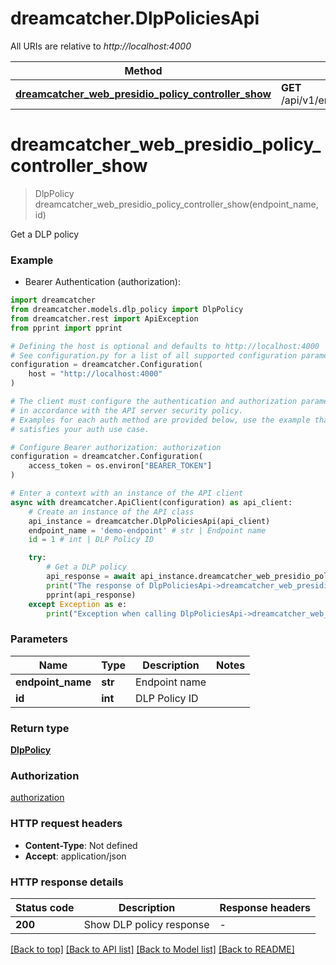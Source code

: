 # dreamcatcher.DlpPoliciesApi

All URIs are relative to *http://localhost:4000*

Method | HTTP request | Description
------------- | ------------- | -------------
[**dreamcatcher_web_presidio_policy_controller_show**](DlpPoliciesApi.md#dreamcatcher_web_presidio_policy_controller_show) | **GET** /api/v1/endpoints/{endpoint_name}/policies/dlp/{id} | Get a DLP policy


# **dreamcatcher_web_presidio_policy_controller_show**
> DlpPolicy dreamcatcher_web_presidio_policy_controller_show(endpoint_name, id)

Get a DLP policy

### Example

* Bearer Authentication (authorization):

```python
import dreamcatcher
from dreamcatcher.models.dlp_policy import DlpPolicy
from dreamcatcher.rest import ApiException
from pprint import pprint

# Defining the host is optional and defaults to http://localhost:4000
# See configuration.py for a list of all supported configuration parameters.
configuration = dreamcatcher.Configuration(
    host = "http://localhost:4000"
)

# The client must configure the authentication and authorization parameters
# in accordance with the API server security policy.
# Examples for each auth method are provided below, use the example that
# satisfies your auth use case.

# Configure Bearer authorization: authorization
configuration = dreamcatcher.Configuration(
    access_token = os.environ["BEARER_TOKEN"]
)

# Enter a context with an instance of the API client
async with dreamcatcher.ApiClient(configuration) as api_client:
    # Create an instance of the API class
    api_instance = dreamcatcher.DlpPoliciesApi(api_client)
    endpoint_name = 'demo-endpoint' # str | Endpoint name
    id = 1 # int | DLP Policy ID

    try:
        # Get a DLP policy
        api_response = await api_instance.dreamcatcher_web_presidio_policy_controller_show(endpoint_name, id)
        print("The response of DlpPoliciesApi->dreamcatcher_web_presidio_policy_controller_show:\n")
        pprint(api_response)
    except Exception as e:
        print("Exception when calling DlpPoliciesApi->dreamcatcher_web_presidio_policy_controller_show: %s\n" % e)
```



### Parameters


Name | Type | Description  | Notes
------------- | ------------- | ------------- | -------------
 **endpoint_name** | **str**| Endpoint name | 
 **id** | **int**| DLP Policy ID | 

### Return type

[**DlpPolicy**](DlpPolicy.md)

### Authorization

[authorization](../README.md#authorization)

### HTTP request headers

 - **Content-Type**: Not defined
 - **Accept**: application/json

### HTTP response details

| Status code | Description | Response headers |
|-------------|-------------|------------------|
**200** | Show DLP policy response |  -  |

[[Back to top]](#) [[Back to API list]](../README.md#documentation-for-api-endpoints) [[Back to Model list]](../README.md#documentation-for-models) [[Back to README]](../README.md)

